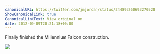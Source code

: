 ```yaml
---
canonicalURL: https://twitter.com/jmjordan/status/244893260693270528
ShowCanonicalLink: true
CanonicalLinkText: View original on
date: 2012-09-09T20:21:18+00:00
---
```

Finally finished the Millennium Falcon construction.

![](/images/244893260693270528-A2YJH4PCcAAIrzO.jpg)